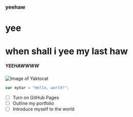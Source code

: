 ### yeehaw 
# yee
# when shall i yee my last haw
##### YEEHAWWWW

![Image of Yaktocat](https://octodex.github.com/images/yaktocat.png)
``` javascript
var myVar = "Hello, world!";
```
- [ ] Turn on GitHub Pages
- [ ] Outline my portfolio
- [ ] Introduce myself to the world
